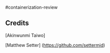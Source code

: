 #containerization-review




## Credits
[Akinwunmi Taiwo]

[Matthew Setter] (https://github.com/settermjd)

